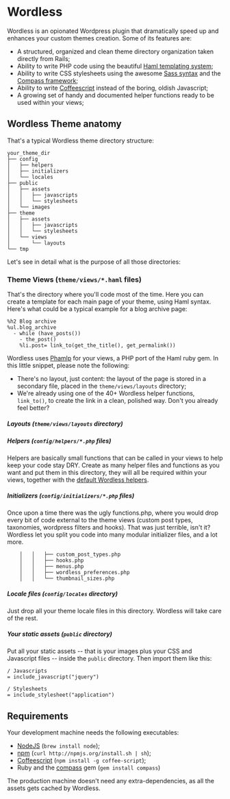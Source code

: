 # Wordless

Wordless is an opionated Wordpress plugin that dramatically speed up and enhances your custom themes creation. Some of its features are:

* A structured, organized and clean theme directory organization taken directly from Rails;
* Ability to write PHP code using the beautiful [Haml templating system](http://haml-lang.com/);
* Ability to write CSS stylesheets using the awesome [Sass syntax](sass-lang.com) and the [Compass framework](http://compass-style.org/);
* Ability to write [Coffeescript](http://jashkenas.github.com/coffee-script/) instead of the boring, oldish Javascript;
* A growing set of handy and documented helper functions ready to be used within your views;

## Wordless Theme anatomy

That's a typical Wordless theme directory structure:

	your_theme_dir
	├── config
	│   ├── helpers
	│   ├── initializers
	│   └── locales
	├── public
	│   ├── assets
	│   │   ├── javascripts
	│   │   └── stylesheets
	│   └── images
	├── theme
	│   ├── assets
	│   │   ├── javascripts
	│   │   └── stylesheets
	│   └── views
    │       └── layouts
	└── tmp

Let's see in detail what is the purpose of all those directories:

### Theme Views (`theme/views/*.haml` files)

That's the directory where you'll code most of the time. Here you can create a template for each main page of your theme, using Haml syntax. Here's what could be a typical example for a blog archive page:

```haml
%h2 Blog archive
%ul.blog_archive
  - while (have_posts())
    - the_post()
    %li.post= link_to(get_the_title(), get_permalink())
```

Wordless uses [Phamlp](http://code.google.com/p/phamlp/) for your views, a PHP port of the Haml ruby gem. In this little snippet, please note the following:

* There's no layout, just content: the layout of the page is stored in a secondary file, placed in the `theme/views/layouts` directory;
* We're already using one of the 40+ Wordless helper functions, `link_to()`, to create the link in a clean, polished way. Don't you already feel better?

##### Layouts (`theme/views/layouts` directory)



##### Helpers (`config/helpers/*.php` files)

Helpers are basically small functions that can be called in your views to help keep your code stay DRY. Create as many helper files and functions as you want and put them in this directory, they will all be required within your views, together with the [default Wordless helpers](https://github.com/welaika/wordless/tree/master/wordless/helpers).

##### Initializers (`config/initializers/*.php` files)

Once upon a time there was the ugly functions.php, where you would drop every bit of code external to the theme views (custom post types, taxonomies, wordpress filters and hooks). That was just terrible, isn't it? 
Wordless let you split you code into many modular initializer files, and a lot more.

		│   │   ├── custom_post_types.php
		│   │   ├── hooks.php
		│   │   ├── menus.php
		│   │   ├── wordless_preferences.php
		│   │   └── thumbnail_sizes.php

##### Locale files (`config/locales` directory)

Just drop all your theme locale files in this directory. Wordless will take care of the rest.

##### Your static assets (`public` directory)

Put all your static assets -- that is your images plus your CSS and Javascript files -- inside the `public` directory. Then import them like this:

	/ Javascripts 
	= include_javascript("jquery")

    / Stylesheets
    = include_stylesheet("application")

## Requirements

Your development machine needs the following executables:

* [NodeJS](http://nodejs.org/) (`brew install node`);
* [npm](http://npmjs.org/) (`curl http://npmjs.org/install.sh | sh`);
* [Coffeescript](http://jashkenas.github.com/coffee-script/) (`npm install -g coffee-script`);
* Ruby and the [compass](https://github.com/chriseppstein/compass) gem (`gem install compass`)

The production machine doesn't need any extra-dependencies, as all the assets gets cached by Wordless.
